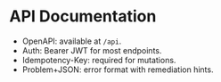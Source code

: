 # API Documentation

- OpenAPI: available at `/api`.
- Auth: Bearer JWT for most endpoints.
- Idempotency-Key: required for mutations.
- Problem+JSON: error format with remediation hints.

